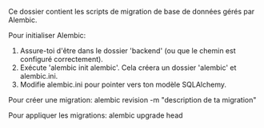 Ce dossier contient les scripts de migration de base de données gérés par Alembic.

Pour initialiser Alembic:
1. Assure-toi d'être dans le dossier 'backend' (ou que le chemin est configuré correctement).
2. Exécute 'alembic init alembic'. Cela créera un dossier 'alembic' et alembic.ini.
3. Modifie alembic.ini pour pointer vers ton modèle SQLAlchemy.

Pour créer une migration:
alembic revision -m "description de ta migration"

Pour appliquer les migrations:
alembic upgrade head
